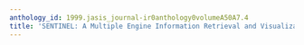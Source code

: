 ```yaml
---
anthology_id: 1999.jasis_journal-ir0anthology0volumeA50A7.4
title: 'SENTINEL: A Multiple Engine Information Retrieval and Visualization System'
---
```


